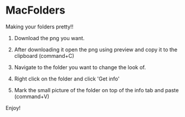 # MacFolders

Making your folders pretty!!

1) Download the png you want.

2) After downloading it open the png using preview and copy it to the clipboard (command+C)

3) Navigate to the folder you want to change the look of. 

4) Right click on the folder and click 'Get info'

5) Mark the small picture of the folder on top of the info tab and paste (command+V)

Enjoy!
